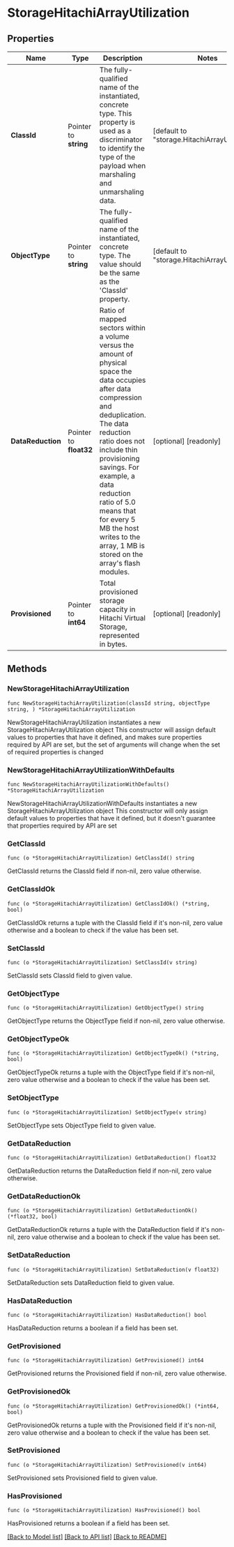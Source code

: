 # StorageHitachiArrayUtilization

## Properties

Name | Type | Description | Notes
------------ | ------------- | ------------- | -------------
**ClassId** | Pointer to **string** | The fully-qualified name of the instantiated, concrete type. This property is used as a discriminator to identify the type of the payload when marshaling and unmarshaling data. | [default to "storage.HitachiArrayUtilization"]
**ObjectType** | Pointer to **string** | The fully-qualified name of the instantiated, concrete type. The value should be the same as the &#39;ClassId&#39; property. | [default to "storage.HitachiArrayUtilization"]
**DataReduction** | Pointer to **float32** | Ratio of mapped sectors within a volume versus the amount of physical space the data occupies after data compression and deduplication. The data reduction ratio does not include thin provisioning savings. For example, a data reduction ratio of 5.0 means that for every 5 MB the host writes to the array, 1 MB is stored on the array&#39;s flash modules. | [optional] [readonly] 
**Provisioned** | Pointer to **int64** | Total provisioned storage capacity in Hitachi Virtual Storage, represented in bytes. | [optional] [readonly] 

## Methods

### NewStorageHitachiArrayUtilization

`func NewStorageHitachiArrayUtilization(classId string, objectType string, ) *StorageHitachiArrayUtilization`

NewStorageHitachiArrayUtilization instantiates a new StorageHitachiArrayUtilization object
This constructor will assign default values to properties that have it defined,
and makes sure properties required by API are set, but the set of arguments
will change when the set of required properties is changed

### NewStorageHitachiArrayUtilizationWithDefaults

`func NewStorageHitachiArrayUtilizationWithDefaults() *StorageHitachiArrayUtilization`

NewStorageHitachiArrayUtilizationWithDefaults instantiates a new StorageHitachiArrayUtilization object
This constructor will only assign default values to properties that have it defined,
but it doesn't guarantee that properties required by API are set

### GetClassId

`func (o *StorageHitachiArrayUtilization) GetClassId() string`

GetClassId returns the ClassId field if non-nil, zero value otherwise.

### GetClassIdOk

`func (o *StorageHitachiArrayUtilization) GetClassIdOk() (*string, bool)`

GetClassIdOk returns a tuple with the ClassId field if it's non-nil, zero value otherwise
and a boolean to check if the value has been set.

### SetClassId

`func (o *StorageHitachiArrayUtilization) SetClassId(v string)`

SetClassId sets ClassId field to given value.


### GetObjectType

`func (o *StorageHitachiArrayUtilization) GetObjectType() string`

GetObjectType returns the ObjectType field if non-nil, zero value otherwise.

### GetObjectTypeOk

`func (o *StorageHitachiArrayUtilization) GetObjectTypeOk() (*string, bool)`

GetObjectTypeOk returns a tuple with the ObjectType field if it's non-nil, zero value otherwise
and a boolean to check if the value has been set.

### SetObjectType

`func (o *StorageHitachiArrayUtilization) SetObjectType(v string)`

SetObjectType sets ObjectType field to given value.


### GetDataReduction

`func (o *StorageHitachiArrayUtilization) GetDataReduction() float32`

GetDataReduction returns the DataReduction field if non-nil, zero value otherwise.

### GetDataReductionOk

`func (o *StorageHitachiArrayUtilization) GetDataReductionOk() (*float32, bool)`

GetDataReductionOk returns a tuple with the DataReduction field if it's non-nil, zero value otherwise
and a boolean to check if the value has been set.

### SetDataReduction

`func (o *StorageHitachiArrayUtilization) SetDataReduction(v float32)`

SetDataReduction sets DataReduction field to given value.

### HasDataReduction

`func (o *StorageHitachiArrayUtilization) HasDataReduction() bool`

HasDataReduction returns a boolean if a field has been set.

### GetProvisioned

`func (o *StorageHitachiArrayUtilization) GetProvisioned() int64`

GetProvisioned returns the Provisioned field if non-nil, zero value otherwise.

### GetProvisionedOk

`func (o *StorageHitachiArrayUtilization) GetProvisionedOk() (*int64, bool)`

GetProvisionedOk returns a tuple with the Provisioned field if it's non-nil, zero value otherwise
and a boolean to check if the value has been set.

### SetProvisioned

`func (o *StorageHitachiArrayUtilization) SetProvisioned(v int64)`

SetProvisioned sets Provisioned field to given value.

### HasProvisioned

`func (o *StorageHitachiArrayUtilization) HasProvisioned() bool`

HasProvisioned returns a boolean if a field has been set.


[[Back to Model list]](../README.md#documentation-for-models) [[Back to API list]](../README.md#documentation-for-api-endpoints) [[Back to README]](../README.md)



